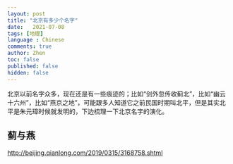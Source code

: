 ```yaml
---
layout: post
title: "北京有多少个名字"
date:   2021-07-08
tags: [地理]
language : Chinese
comments: true
author: Zhen
toc: false
published: false
hidden: false
---
```

北京以前名字众多，现在还是有一些痕迹的；比如“剑外忽传收蓟北”，比如“幽云十六州”，比如“燕京之地”，可能跟多人知道它之前民国时期叫北平，但是其实北平是朱元璋时候就发明的，下边梳理一下北京名字的演化。

## 蓟与燕


http://beijing.qianlong.com/2019/0315/3168758.shtml
<!--stackedit_data:
eyJoaXN0b3J5IjpbLTgxNjU3ODcyMF19
-->